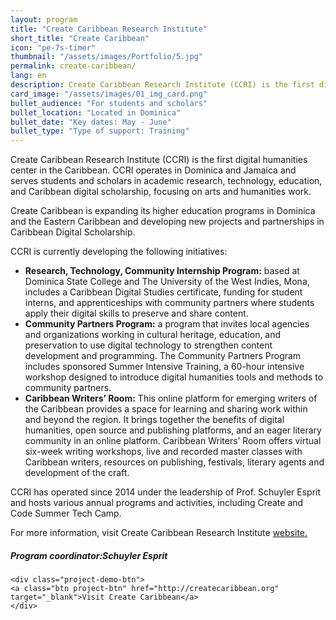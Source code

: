 ```yaml
---
layout: program
title: "Create Caribbean Research Institute"
short_title: "Create Caribbean"
icon: "pe-7s-timer"
thumbnail: "/assets/images/Portfolio/5.jpg"
permalink: create-caribbean/
lang: en
description: Create Caribbean Research Institute (CCRI) is the first digital humanities center in the Caribbean. It serves students and scholars in academic research, technology, education, and Caribbean digital scholarship with a focus on arts and humanities work.
card_image: "/assets/images/01_img_card.png"
bullet_audience: "For students and scholars"
bullet_location: "Located in Dominica"
bullet_date: "Key dates: May - June"
bullet_type: "Type of support: Training"
---
```


<div class="portfolio-details">
   <p>Create Caribbean Research Institute (CCRI) is the first digital humanities center in the Caribbean. CCRI operates in Dominica and Jamaica and serves students and scholars in academic research, technology, education, and Caribbean digital scholarship, focusing on arts and humanities work.</p>
<p>Create Caribbean is expanding its higher education programs in Dominica and the Eastern Caribbean and developing new projects and partnerships in Caribbean Digital Scholarship.</p>
<p>CCRI is currently developing the following initiatives:</p>
<ul>
    <li><strong>Research, Technology, Community Internship Program:</strong> based at Dominica State College and The University of the West Indies, Mona, includes a Caribbean Digital Studies certificate, funding for student interns, and apprenticeships with community partners where students apply their digital skills to preserve and share content.</li>
    <li><strong>Community Partners Program:</strong> a program that invites local agencies and organizations working in cultural heritage, education, and preservation to use digital technology to strengthen content development and programming. The Community Partners Program includes sponsored Summer Intensive Training, a 60-hour intensive workshop designed to introduce digital humanities tools and methods to community partners.</li>
    <li><strong>Caribbean Writers’ Room:</strong> This online platform for emerging writers of the Caribbean provides a space for learning and sharing work within and beyond the region. It brings together the benefits of digital humanities, open source and publishing platforms, and an eager literary community in an online platform. Caribbean Writers’ Room offers virtual six-week writing workshops, live and recorded master classes with Caribbean writers, resources on publishing, festivals, literary agents and development of the craft.</li>
</ul>
<p>CCRI has operated since 2014 under the leadership of Prof. Schuyler Esprit and hosts various annual programs and activities, including Create and Code Summer Tech Camp.</p>
<p>For more information, visit Create Caribbean Research Institute <a href="http://createcaribbean.org/" target="_blank">website.</a></p>
<div><h5>Program coordinator:Schuyler Esprit</h5></div>

    <div class="project-demo-btn">
    <a class="btn project-btn" href="http://createcaribbean.org" target="_blank">Visit Create Caribbean</a>
    </div>

</div>
